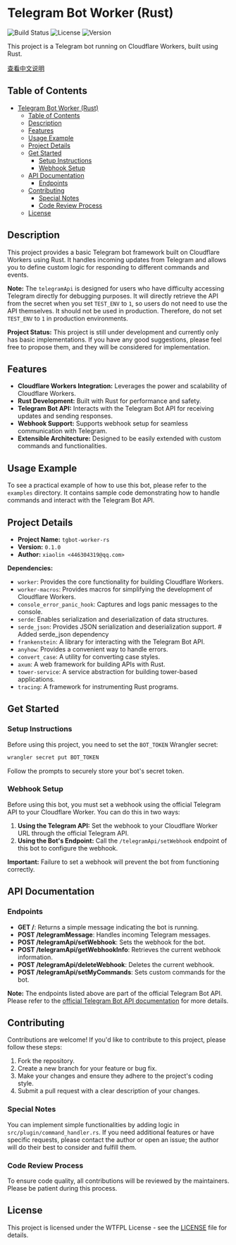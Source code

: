 # Telegram Bot Worker (Rust)

![Build Status](https://img.shields.io/badge/build-passing-brightgreen)
![License](https://img.shields.io/badge/license-WTFPL-blue)
![Version](https://img.shields.io/badge/version-0.1.0-orange)

This project is a Telegram bot running on Cloudflare Workers, built using Rust.

[查看中文说明](README_ZH.md)

## Table of Contents

- [Telegram Bot Worker (Rust)](#telegram-bot-worker-rust)
    - [Table of Contents](#table-of-contents)
    - [Description](#description)
    - [Features](#features)
    - [Usage Example](#usage-example)
    - [Project Details](#project-details)
    - [Get Started](#get-started)
        - [Setup Instructions](#setup-instructions)
        - [Webhook Setup](#webhook-setup)
    - [API Documentation](#api-documentation)
        - [Endpoints](#endpoints)
    - [Contributing](#contributing)
        - [Special Notes](#special-notes)
        - [Code Review Process](#code-review-process)
    - [License](#license)

## Description

This project provides a basic Telegram bot framework built on Cloudflare Workers
using Rust. It handles incoming updates from Telegram and allows you to define
custom logic for responding to different commands and events.

**Note:** The `telegramApi` is designed for users who have difficulty accessing
Telegram directly for debugging purposes. It will directly retrieve the API from
the secret when you set `TEST_ENV` to `1`, so users do not need to use the API
themselves. It should not be used in production. Therefore, do not set
`TEST_ENV` to `1` in production environments.

**Project Status:** This project is still under development and currently only has basic implementations. If you have any good suggestions, please feel free to propose them, and they will be considered for implementation.

## Features

- **Cloudflare Workers Integration:** Leverages the power and scalability of
  Cloudflare Workers.
- **Rust Development:** Built with Rust for performance and safety.
- **Telegram Bot API:** Interacts with the Telegram Bot API for receiving
  updates and sending responses.
- **Webhook Support:** Supports webhook setup for seamless communication with
  Telegram.
- **Extensible Architecture:** Designed to be easily extended with custom
  commands and functionalities.

## Usage Example

To see a practical example of how to use this bot, please refer to the `examples` directory. It contains sample code demonstrating how to handle commands and interact with the Telegram Bot API.

## Project Details

- **Project Name:** `tgbot-worker-rs`
- **Version:** `0.1.0`
- **Author:** `xiaolin <446304319@qq.com>`

**Dependencies:**

- `worker`: Provides the core functionality for building Cloudflare Workers.
- `worker-macros`: Provides macros for simplifying the development of Cloudflare
  Workers.
- `console_error_panic_hook`: Captures and logs panic messages to the console.
- `serde`: Enables serialization and deserialization of data structures.
- `serde_json`: Provides JSON serialization and deserialization support. # Added
  serde_json dependency
- `frankenstein`: A library for interacting with the Telegram Bot API.
- `anyhow`: Provides a convenient way to handle errors.
- `convert_case`: A utility for converting case styles.
- `axum`: A web framework for building APIs with Rust.
- `tower-service`: A service abstraction for building tower-based applications.
- `tracing`: A framework for instrumenting Rust programs.

## Get Started

### Setup Instructions

Before using this project, you need to set the `BOT_TOKEN` Wrangler secret:

```bash
wrangler secret put BOT_TOKEN
```

Follow the prompts to securely store your bot's secret token.

### Webhook Setup

Before using this bot, you must set a webhook using the official Telegram API to
your Cloudflare Worker. You can do this in two ways:

1. **Using the Telegram API:** Set the webhook to your Cloudflare Worker URL
   through the official Telegram API.
2. **Using the Bot's Endpoint:** Call the `/telegramApi/setWebhook` endpoint of
   this bot to configure the webhook.

**Important:** Failure to set a webhook will prevent the bot from functioning
correctly.

## API Documentation

### Endpoints

- **GET /**: Returns a simple message indicating the bot is running.
- **POST /telegramMessage**: Handles incoming Telegram messages.
- **POST /telegramApi/setWebhook**: Sets the webhook for the bot.
- **POST /telegramApi/getWebhookInfo**: Retrieves the current webhook
  information.
- **POST /telegramApi/deleteWebhook**: Deletes the current webhook.
- **POST /telegramApi/setMyCommands**: Sets custom commands for the bot.

**Note:** The endpoints listed above are part of the official Telegram Bot API.
Please refer to the
[official Telegram Bot API documentation](https://core.telegram.org/bots/api)
for more details.

## Contributing

Contributions are welcome! If you'd like to contribute to this project, please
follow these steps:

1. Fork the repository.
2. Create a new branch for your feature or bug fix.
3. Make your changes and ensure they adhere to the project's coding style.
4. Submit a pull request with a clear description of your changes.

### Special Notes

You can implement simple functionalities by adding logic in
`src/plugin/command_handler.rs`. If you need additional features or have
specific requests, please contact the author or open an issue; the author will
do their best to consider and fulfill them.

### Code Review Process

To ensure code quality, all contributions will be reviewed by the maintainers.
Please be patient during this process.

## License

This project is licensed under the WTFPL License - see the [LICENSE](LICENSE)
file for details.
